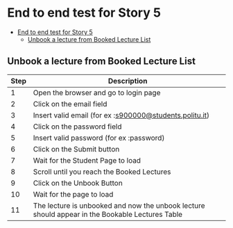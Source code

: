 # End to end test for Story 5

- [End to end test for Story 5](#end-to-end-test-for-story-5)
  - [Unbook a lecture from Booked Lecture List](#unbook-a-lecture-from-booked-lecture-list)

## Unbook a lecture from Booked Lecture List

| Step | Description                                                                                     |
| ---- | ----------------------------------------------------------------------------------------------- |
| 1    | Open the browser and go to login page                                                           |
| 2    | Click on the email field                                                                        |
| 3    | Insert valid email (for ex :s900000@students.politu.it)                                         |
| 4    | Click on the password field                                                                     |
| 5    | Insert valid password (for ex :password)                                                        |
| 6    | Click on the Submit button                                                                      |
| 7    | Wait for the Student Page to load                                                               |
| 8    | Scroll until you reach the Booked Lectures                                                      |
| 9    | Click on the Unbook Button                                                                      |
| 10   | Wait for the page to load                                                                       |
| 11   | The lecture is unbooked and now the unbook lecture should appear in the Bookable Lectures Table |
